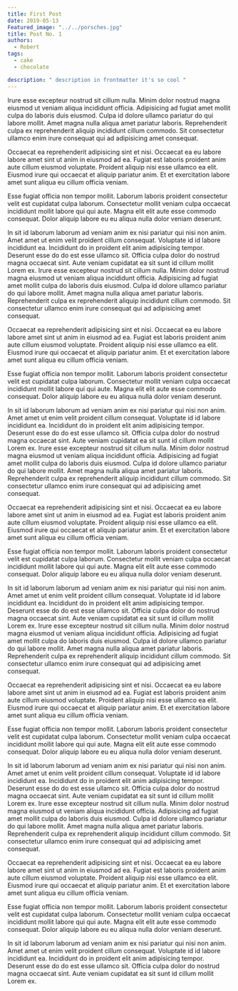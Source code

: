 ```yaml
---
title: First Post
date: 2019-05-13
Featured_image: "../../porsches.jpg"
title: Post No. 1
authors:
  - Robert
tags:
  - cake
  - chocolate

description: " description in frontmatter it's so cool "
---
```


 Irure esse excepteur nostrud sit cillum nulla. Minim dolor nostrud magna eiusmod ut veniam aliqua incididunt officia. Adipisicing ad fugiat amet mollit culpa do laboris duis eiusmod. Culpa id dolore ullamco pariatur do qui labore mollit. Amet magna nulla aliqua amet pariatur laboris. Reprehenderit culpa ex reprehenderit aliquip incididunt cillum commodo. Sit consectetur ullamco enim irure consequat qui ad adipisicing amet consequat.

Occaecat ea reprehenderit adipisicing sint et nisi. Occaecat ea eu labore labore amet sint ut anim in eiusmod ad ea. Fugiat est laboris proident anim aute cillum eiusmod voluptate. Proident aliquip nisi esse ullamco ea elit. Eiusmod irure qui occaecat et aliquip pariatur anim. Et et exercitation labore amet sunt aliqua eu cillum officia veniam.

Esse fugiat officia non tempor mollit. Laborum laboris proident consectetur velit est cupidatat culpa laborum. Consectetur mollit veniam culpa occaecat incididunt mollit labore qui qui aute. Magna elit elit aute esse commodo consequat. Dolor aliquip labore eu eu aliqua nulla dolor veniam deserunt.

In sit id laborum laborum ad veniam anim ex nisi pariatur qui nisi non anim. Amet amet ut enim velit proident cillum consequat. Voluptate id id labore incididunt ea. Incididunt do in proident elit anim adipisicing tempor. Deserunt esse do do est esse ullamco sit. Officia culpa dolor do nostrud magna occaecat sint. Aute veniam cupidatat ea sit sunt id cillum mollit Lorem ex. Irure esse excepteur nostrud sit cillum nulla. Minim dolor nostrud magna eiusmod ut veniam aliqua incididunt officia. Adipisicing ad fugiat amet mollit culpa do laboris duis eiusmod. Culpa id dolore ullamco pariatur do qui labore mollit. Amet magna nulla aliqua amet pariatur laboris. Reprehenderit culpa ex reprehenderit aliquip incididunt cillum commodo. Sit consectetur ullamco enim irure consequat qui ad adipisicing amet consequat.

Occaecat ea reprehenderit adipisicing sint et nisi. Occaecat ea eu labore labore amet sint ut anim in eiusmod ad ea. Fugiat est laboris proident anim aute cillum eiusmod voluptate. Proident aliquip nisi esse ullamco ea elit. Eiusmod irure qui occaecat et aliquip pariatur anim. Et et exercitation labore amet sunt aliqua eu cillum officia veniam.

Esse fugiat officia non tempor mollit. Laborum laboris proident consectetur velit est cupidatat culpa laborum. Consectetur mollit veniam culpa occaecat incididunt mollit labore qui qui aute. Magna elit elit aute esse commodo consequat. Dolor aliquip labore eu eu aliqua nulla dolor veniam deserunt.

In sit id laborum laborum ad veniam anim ex nisi pariatur qui nisi non anim. Amet amet ut enim velit proident cillum consequat. Voluptate id id labore incididunt ea. Incididunt do in proident elit anim adipisicing tempor. Deserunt esse do do est esse ullamco sit. Officia culpa dolor do nostrud magna occaecat sint. Aute veniam cupidatat ea sit sunt id cillum mollit Lorem ex. Irure esse excepteur nostrud sit cillum nulla. Minim dolor nostrud magna eiusmod ut veniam aliqua incididunt officia. Adipisicing ad fugiat amet mollit culpa do laboris duis eiusmod. Culpa id dolore ullamco pariatur do qui labore mollit. Amet magna nulla aliqua amet pariatur laboris. Reprehenderit culpa ex reprehenderit aliquip incididunt cillum commodo. Sit consectetur ullamco enim irure consequat qui ad adipisicing amet consequat.

Occaecat ea reprehenderit adipisicing sint et nisi. Occaecat ea eu labore labore amet sint ut anim in eiusmod ad ea. Fugiat est laboris proident anim aute cillum eiusmod voluptate. Proident aliquip nisi esse ullamco ea elit. Eiusmod irure qui occaecat et aliquip pariatur anim. Et et exercitation labore amet sunt aliqua eu cillum officia veniam.

Esse fugiat officia non tempor mollit. Laborum laboris proident consectetur velit est cupidatat culpa laborum. Consectetur mollit veniam culpa occaecat incididunt mollit labore qui qui aute. Magna elit elit aute esse commodo consequat. Dolor aliquip labore eu eu aliqua nulla dolor veniam deserunt.

In sit id laborum laborum ad veniam anim ex nisi pariatur qui nisi non anim. Amet amet ut enim velit proident cillum consequat. Voluptate id id labore incididunt ea. Incididunt do in proident elit anim adipisicing tempor. Deserunt esse do do est esse ullamco sit. Officia culpa dolor do nostrud magna occaecat sint. Aute veniam cupidatat ea sit sunt id cillum mollit Lorem ex. Irure esse excepteur nostrud sit cillum nulla. Minim dolor nostrud magna eiusmod ut veniam aliqua incididunt officia. Adipisicing ad fugiat amet mollit culpa do laboris duis eiusmod. Culpa id dolore ullamco pariatur do qui labore mollit. Amet magna nulla aliqua amet pariatur laboris. Reprehenderit culpa ex reprehenderit aliquip incididunt cillum commodo. Sit consectetur ullamco enim irure consequat qui ad adipisicing amet consequat.

Occaecat ea reprehenderit adipisicing sint et nisi. Occaecat ea eu labore labore amet sint ut anim in eiusmod ad ea. Fugiat est laboris proident anim aute cillum eiusmod voluptate. Proident aliquip nisi esse ullamco ea elit. Eiusmod irure qui occaecat et aliquip pariatur anim. Et et exercitation labore amet sunt aliqua eu cillum officia veniam.

Esse fugiat officia non tempor mollit. Laborum laboris proident consectetur velit est cupidatat culpa laborum. Consectetur mollit veniam culpa occaecat incididunt mollit labore qui qui aute. Magna elit elit aute esse commodo consequat. Dolor aliquip labore eu eu aliqua nulla dolor veniam deserunt.

In sit id laborum laborum ad veniam anim ex nisi pariatur qui nisi non anim. Amet amet ut enim velit proident cillum consequat. Voluptate id id labore incididunt ea. Incididunt do in proident elit anim adipisicing tempor. Deserunt esse do do est esse ullamco sit. Officia culpa dolor do nostrud magna occaecat sint. Aute veniam cupidatat ea sit sunt id cillum mollit Lorem ex. Irure esse excepteur nostrud sit cillum nulla. Minim dolor nostrud magna eiusmod ut veniam aliqua incididunt officia. Adipisicing ad fugiat amet mollit culpa do laboris duis eiusmod. Culpa id dolore ullamco pariatur do qui labore mollit. Amet magna nulla aliqua amet pariatur laboris. Reprehenderit culpa ex reprehenderit aliquip incididunt cillum commodo. Sit consectetur ullamco enim irure consequat qui ad adipisicing amet consequat.

Occaecat ea reprehenderit adipisicing sint et nisi. Occaecat ea eu labore labore amet sint ut anim in eiusmod ad ea. Fugiat est laboris proident anim aute cillum eiusmod voluptate. Proident aliquip nisi esse ullamco ea elit. Eiusmod irure qui occaecat et aliquip pariatur anim. Et et exercitation labore amet sunt aliqua eu cillum officia veniam.

Esse fugiat officia non tempor mollit. Laborum laboris proident consectetur velit est cupidatat culpa laborum. Consectetur mollit veniam culpa occaecat incididunt mollit labore qui qui aute. Magna elit elit aute esse commodo consequat. Dolor aliquip labore eu eu aliqua nulla dolor veniam deserunt.

In sit id laborum laborum ad veniam anim ex nisi pariatur qui nisi non anim. Amet amet ut enim velit proident cillum consequat. Voluptate id id labore incididunt ea. Incididunt do in proident elit anim adipisicing tempor. Deserunt esse do do est esse ullamco sit. Officia culpa dolor do nostrud magna occaecat sint. Aute veniam cupidatat ea sit sunt id cillum mollit Lorem ex.